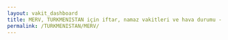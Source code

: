 ```yaml
---
layout: vakit_dashboard
title: MERV, TURKMENISTAN için iftar, namaz vakitleri ve hava durumu - ilçe/eyalet seç
permalink: /TURKMENISTAN/MERV/
---
```


<script type="text/javascript">
  var GLOBAL_COUNTRY = 'TURKMENISTAN';
  var GLOBAL_CITY = 'MERV';
  var GLOBAL_STATE = '';
  var lat = 72;
  var lon = 21;
</script>
